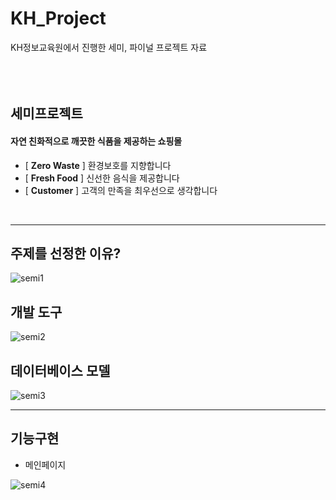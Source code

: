 # KH_Project
KH정보교육원에서 진행한 세미, 파이널 프로젝트 자료
<br/><br/><br/><br/>
## 세미프로젝트
#### 자연 친화적으로 깨끗한 식품을 제공하는 쇼핑몰
- [ **Zero Waste** ] 환경보호를 지향합니다
- [ **Fresh Food** ] 신선한 음식을 제공합니다
- [ **Customer** ] 고객의 만족을 최우선으로 생각합니다

<br/>

***
## 주제를 선정한 이유?
![semi1](https://user-images.githubusercontent.com/73204072/107927817-d7335d80-6fba-11eb-9f9d-f50a072a78b3.jpg)

## 개발 도구
![semi2](https://user-images.githubusercontent.com/73204072/107928328-82dcad80-6fbb-11eb-8d21-1c20989718c3.jpg)

## 데이터베이스 모델
![semi3](https://user-images.githubusercontent.com/73204072/107928694-00a0b900-6fbc-11eb-8c92-3982d94e3e62.jpg)
***

## 기능구현
- 메인페이지

![semi4](https://user-images.githubusercontent.com/73204072/107931760-10ba9780-6fc0-11eb-8648-d1ed795af905.gif)
